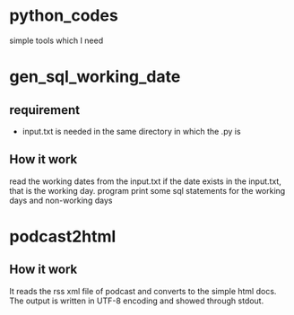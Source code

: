 # python_codes
simple tools which I need


# gen_sql_working_date

## requirement
- input.txt is needed in the same directory in which the .py is

## How it work
read the working dates from the input.txt
if the date exists in the input.txt, that is the working day.
program print some sql statements for the working days and non-working days


# podcast2html

## How it work
It reads the rss xml file of podcast and converts to the simple html docs.
The output is written in UTF-8 encoding and showed through stdout.
